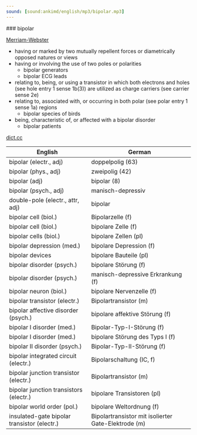 ```yaml
---
sound: [sound:ankimd/english/mp3/bipolar.mp3]
---
```


\### bipolar

[Merriam-Webster](https://www.merriam-webster.com/dictionary/bipolar)

- having or marked by two mutually repellent forces or diametrically opposed natures or views
- having or involving the use of two poles or polarities
    - bipolar generators
    - bipolar ECG leads
- relating to, being, or using a transistor in which both electrons and holes (see hole entry 1 sense 1b(3)) are utilized as charge carriers (see carrier sense 2e)
- relating to, associated with, or occurring in both polar (see polar entry 1 sense 1a) regions
    - bipolar species of birds
- being, characteristic of, or affected with a bipolar disorder
    - bipolar patients

[dict.cc](https://www.dict.cc/bipolar)

| English        | German       |
| -------------- | ------------ |
| bipolar (electr., adj) | doppelpolig (63) |
| bipolar (phys., adj) | zweipolig (42) |
| bipolar (adj) | bipolar (8) |
| bipolar (psych., adj) | manisch-depressiv |
| double-pole (electr., attr, adj) | bipolar |
| bipolar cell (biol.) | Bipolarzelle (f) |
| bipolar cell (biol.) | bipolare Zelle (f) |
| bipolar cells (biol.) | bipolare Zellen (pl) |
| bipolar depression (med.) | bipolare Depression (f) |
| bipolar devices | bipolare Bauteile (pl) |
| bipolar disorder (psych.) | bipolare Störung (f) |
| bipolar disorder (psych.) | manisch-depressive Erkrankung (f) |
| bipolar neuron (biol.) | bipolare Nervenzelle (f) |
| bipolar transistor (electr.) | Bipolartransistor (m) |
| bipolar affective disorder (psych.) | bipolare affektive Störung (f) |
| bipolar I disorder (med.) | Bipolar-Typ-I-Störung (f) |
| bipolar I disorder (med.) | bipolare Störung des Typs I (f) |
| bipolar II disorder (psych.) | Bipolar-Typ-II-Störung (f) |
| bipolar integrated circuit (electr.) | Bipolarschaltung (IC, f) |
| bipolar junction transistor <BJT> (electr.) | Bipolartransistor <BPT> (m) |
| bipolar junction transistors <BJTs> (electr.) | bipolare Transistoren <BPT> (pl) |
| bipolar world order (pol.) | bipolare Weltordnung (f) |
| insulated-gate bipolar transistor <IGBT> (electr.) | Bipolartransistor mit isolierter Gate-Elektrode <IGBT> (m) |
